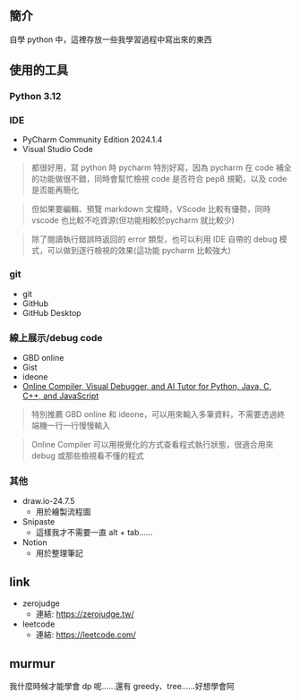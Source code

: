 ## 簡介
自學 python 中，這裡存放一些我學習過程中寫出來的東西

## 使用的工具

### Python 3.12

### IDE
- PyCharm Community Edition 2024.1.4
- Visual Studio Code
> 都很好用，寫 python 時 pycharm 特別好寫，因為 pycharm 在 code 補全的功能做很不錯，同時會幫忙檢視 code 是否符合 pep8 規範，以及 code 是否能再簡化

> 但如果要編輯、預覽 markdown 文檔時，VScode 比較有優勢，同時 vscode 也比較不吃資源(但功能相較於pycharm 就比較少)

> 除了閱讀執行錯誤時返回的 error 類型，也可以利用 IDE 自帶的 debug 模式，可以做到逐行檢視的效果(這功能 pycharm 比較強大)

### git
- git
- GitHub
- GitHub Desktop

### 線上展示/debug code
- GBD online
- Gist
- ideone
- [Online Compiler, Visual Debugger, and AI Tutor for Python, Java, C, C++, and JavaScript](https://pythontutor.com/)

> 特別推薦 GBD online 和 ideone，可以用來輸入多筆資料，不需要透過終端機一行一行慢慢輸入

> Online Compiler 可以用視覺化的方式查看程式執行狀態，很適合用來 debug 或那些檢視看不懂的程式

### 其他
- draw.io-24.7.5
    - 用於繪製流程圖
- Snipaste
    - 這樣我才不需要一直 alt + tab......
- Notion
    - 用於整理筆記

## link
- zerojudge
  - 連結: https://zerojudge.tw/
- leetcode
  - 連結: https://leetcode.com/

## murmur
我什麼時候才能學會 dp 呢......還有 greedy、tree......好想學會阿
